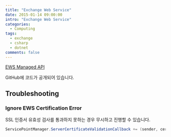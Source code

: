 ```yaml
---
title: "Exchange Web Service"
date: 2015-01-14 09:00:00
intro: "Exchange Web Service"
categories: 
  - Computing
tags:
  - exchange
  - csharp
  - dotnet
comments: false
---
```


[EWS Managed API](https://github.com/OfficeDev/ews-managed-api/)

GitHub에 코드가 공개되어 있습니다.

## Troubleshooting

### Ignore EWS Certification Error

SSL 인증서 유효성 검사를 통과하지 못하는 경우 무시하고 진행할 수 있습니다.

```csharp
ServicePointManager.ServerCertificateValidationCallback += (sender, cert, chain, sslPolicyErrors) => true;
```
